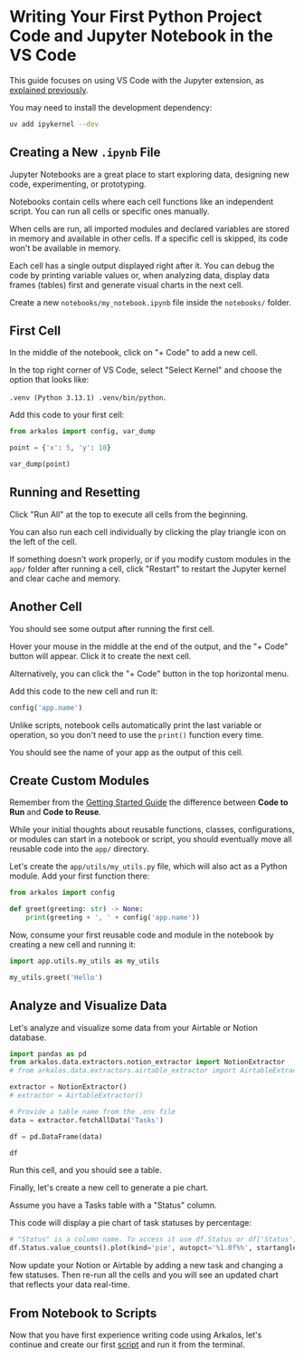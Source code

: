 
# Writing Your First Python Project Code and Jupyter Notebook in the VS Code

This guide focuses on using VS Code with the Jupyter extension, as [explained previously](/docs/installation/#install-extensions).

You may need to install the development dependency:

```bash
uv add ipykernel --dev
```


## Creating a New `.ipynb` File

Jupyter Notebooks are a great place to start exploring data, designing new code, experimenting, or prototyping.

Notebooks contain cells where each cell functions like an independent script. You can run all cells or specific ones manually.

When cells are run, all imported modules and declared variables are stored in memory and available in other cells. If a specific cell is skipped, its code won't be available in memory.

Each cell has a single output displayed right after it. You can debug the code by printing variable values or, when analyzing data, display data frames (tables) first and generate visual charts in the next cell.

Create a new `notebooks/my_notebook.ipynb` file inside the `notebooks/` folder.


## First Cell

In the middle of the notebook, click on "+ Code" to add a new cell.

In the top right corner of VS Code, select "Select Kernel" and choose the option that looks like:

`.venv (Python 3.13.1) .venv/bin/python`.

Add this code to your first cell:

```python title="notebooks/my_notebook.ipynb (Cell 1)"
from arkalos import config, var_dump

point = {'x': 5, 'y': 10}

var_dump(point)
```


## Running and Resetting

Click "Run All" at the top to execute all cells from the beginning.

You can also run each cell individually by clicking the play triangle icon on the left of the cell.

If something doesn't work properly, or if you modify custom modules in the `app/` folder after running a cell, click "Restart" to restart the Jupyter kernel and clear cache and memory.


## Another Cell

You should see some output after running the first cell.

Hover your mouse in the middle at the end of the output, and the "+ Code" button will appear. Click it to create the next cell.

Alternatively, you can click the "+ Code" button in the top horizontal menu.

Add this code to the new cell and run it:

```python title="notebooks/my_notebook.ipynb (Cell 2)"
config('app.name')
```

Unlike scripts, notebook cells automatically print the last variable or operation, so you don't need to use the `print()` function every time.

You should see the name of your app as the output of this cell.


## Create Custom Modules

Remember from the [Getting Started Guide](/docs/structure/#code-to-run-notebooks-and-scripts) the difference between **Code to Run** and **Code to Reuse**.

While your initial thoughts about reusable functions, classes, configurations, or modules can start in a notebook or script, you should eventually move all reusable code into the `app/` directory.

Let's create the `app/utils/my_utils.py` file, which will also act as a Python module. Add your first function there:

```python title="app/utils/my_utils.py"
from arkalos import config

def greet(greeting: str) -> None:
    print(greeting + ', ' + config('app.name'))
```

Now, consume your first reusable code and module in the notebook by creating a new cell and running it:

```python title="notebooks/my_notebook.ipynb (Cell 3)"
import app.utils.my_utils as my_utils

my_utils.greet('Hello')
```


## Analyze and Visualize Data

Let's analyze and visualize some data from your Airtable or Notion database.

```python title="notebooks/my_notebook.ipynb (Cell 4)"
import pandas as pd
from arkalos.data.extractors.notion_extractor import NotionExtractor
# from arkalos.data.extractors.airtable_extractor import AirtableExtractor

extractor = NotionExtractor()
# extractor = AirtableExtractor()

# Provide a table name from the .env file
data = extractor.fetchAllData('Tasks')  

df = pd.DataFrame(data)

df
```

Run this cell, and you should see a table.

Finally, let's create a new cell to generate a pie chart.

Assume you have a Tasks table with a "Status" column.

This code will display a pie chart of task statuses by percentage:

```python title="notebooks/my_notebook.ipynb (Cell 5)"
# "Status" is a column name. To access it use df.Status or df['Status']
df.Status.value_counts().plot(kind='pie', autopct='%1.0f%%', startangle=90)
```

Now update your Notion or Airtable by adding a new task and changing a few statuses. Then re-run all the cells and you will see an updated chart that reflects your data real-time.


## From Notebook to Scripts

Now that you have first experience writing code using Arkalos, let's continue and create our first [script](/docs/scripts) and run it from the terminal.

